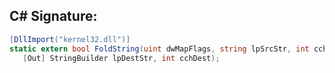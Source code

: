 
## C# Signature:
```cs
[DllImport("kernel32.dll")]
static extern bool FoldString(uint dwMapFlags, string lpSrcStr, int cchSrc,
   [Out] StringBuilder lpDestStr, int cchDest);
```

